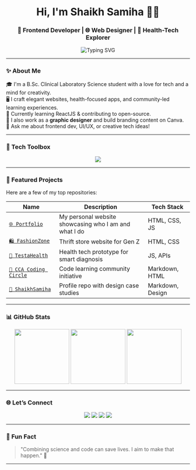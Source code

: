 <!-- GitHub Profile Header -->
<h1 align="center">Hi, I'm Shaikh Samiha 👩‍💻</h1>
<h3 align="center">🚀 Frontend Developer | 🌐 Web Designer | 🧪 Health-Tech Explorer</h3>

<p align="center">
  <img src="https://readme-typing-svg.demolab.com?font=Fira+Code&weight=500&pause=1000&color=58A6FF&center=true&vCenter=true&width=435&lines=Creative+Coder+%F0%9F%92%BB;Web+Dev+%2B+HealthTech+%3D+Future+%F0%9F%8C%9F;Open+to+Collaborations+%F0%9F%91%8D;Lifelong+Learner+%F0%9F%93%9A" alt="Typing SVG" />
</p>

---

### ✨ About Me

🎓 I'm a B.Sc. Clinical Laboratory Science student with a love for tech and a mind for creativity.  
🖥️ I craft elegant websites, health-focused apps, and community-led learning experiences.  
🌱 Currently learning ReactJS & contributing to open-source.  
🎨 I also work as a **graphic designer** and build branding content on Canva.  
💬 Ask me about frontend dev, UI/UX, or creative tech ideas!

---

### 🧰 Tech Toolbox

<p align="center">
  <img src="https://skillicons.dev/icons?i=html,css,js,react,tailwind,git,github,figma,canva,vscode" />
</p>

---

### 🚀 Featured Projects

Here are a few of my top repositories:

| Name | Description | Tech Stack |
|------|-------------|------------|
| [`🌐 Portfolio`](https://github.com/shaikh-samiha/portfolio) | My personal website showcasing who I am and what I do | HTML, CSS, JS |
| [`🛍️ FashionZone`](https://github.com/shaikh-samiha/fashionzone) | Thrift store website for Gen Z | HTML, CSS |
| [`🧠 TestaHealth`](https://github.com/shaikh-samiha/testaHealth) | Health tech prototype for smart diagnosis | JS, APIs |
| [`🤝 CCA Coding Circle`](https://github.com/shaikh-samiha/CCA-coding-circle-academy) | Code learning community initiative | Markdown, HTML |
| [`🎨 ShaikhSamiha`](https://github.com/shaikh-samiha/shaikhsamiha) | Profile repo with design case studies | Markdown, Design |

---

### 📊 GitHub Stats

<p align="center">
  <img src="https://github-readme-stats.vercel.app/api?username=shaikh-samiha&show_icons=true&theme=tokyonight&hide_border=true" height="150" />
  <img src="https://github-readme-streak-stats.herokuapp.com/?user=shaikh-samiha&theme=tokyonight&hide_border=true" height="150" />
  <img src="https://github-readme-stats.vercel.app/api/top-langs/?username=shaikh-samiha&layout=compact&theme=tokyonight&hide_border=true" height="150" />
</p>

---

### 🌐 Let’s Connect

<p align="center">
  <a href="mailto:shaikhsamiha9175@gmail.com"><img src="https://img.shields.io/badge/Email-D14836?style=for-the-badge&logo=gmail&logoColor=white"/></a>
  <a href="https://www.linkedin.com/in/YOUR-LINKEDIN"><img src="https://img.shields.io/badge/LinkedIn-blue?style=for-the-badge&logo=linkedin&logoColor=white"/></a>
  <a href="https://instagram.com/YOUR-INSTAGRAM"><img src="https://img.shields.io/badge/Instagram-E4405F?style=for-the-badge&logo=instagram&logoColor=white"/></a>
  <a href="https://YOUR-PORTFOLIO.com"><img src="https://img.shields.io/badge/Portfolio-000?style=for-the-badge&logo=firefox&logoColor=white"/></a>
</p>

---

### 🧠 Fun Fact

> "Combining science and code can save lives. I aim to make that happen." 🚀

---
